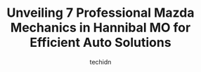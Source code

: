 ---
layout: ampstory
image: https://images.unsplash.com/photo-1567449394863-577a4311b51c?ixlib=rb-4.0.3&ixid=MnwxMjA3fDB8MHxwaG90by1wYWdlfHx8fGVufDB8fHx8&auto=format&fit=crop&w=640&h=853&q=80
author: techidn
featured: false
description: If youre in need of trustworthy and skilled Mazda Mechanic in Hannibal MO, USA, youll be pleased to discover the 7 best Mazda Mechanic in town. Their expertise and commitment to customer s
title: Unveiling 7 Professional Mazda Mechanics in Hannibal MO for Efficient Auto Solutions
cover:
   title: Unveiling 7 Professional Mazda Mechanics in Hannibal MO for Efficient Auto Solutions
   subtitle: Rickpate
   background: https://images.unsplash.com/photo-1567449394863-577a4311b51c?ixlib=rb-4.0.3&ixid=MnwxMjA3fDB8MHxwaG90by1wYWdlfHx8fGVufDB8fHx8&auto=format&fit=crop&w=640&h=853&q=80

pages: 
 - layout: thirds
   top: <h1>#1 S & S Auto Repair Shop</h1>
   bottom: "<p>These guys were a life saver. My son was driving through on his way back to college from 2 states away when he stated having issues with his car. I explained to the perso</p>"
   background: https://www.knot35.com/toplist/wp-content/uploads/2023/06/best-mazda-mechanic-1-in-hannibal-mo-1685841596.jpeg
   backgroundblur: true
 - layout: thirds
   top: <h1>#2 Leblancs Automotive & Tire Shop, Inc</h1>
   bottom: "<p>1018 Mark Twain Ave, Hannibal, MO 63401, United States</p>"
   background: https://www.knot35.com/toplist/wp-content/uploads/2023/06/best-mazda-mechanic-2-in-hannibal-mo-1685841597.jpeg
   cta:
      link: https://www.knot35.com/toplist/unveiling-7-professional-mazda-mechanics-in-hannibal-mo-for-efficient-auto-solutions/
      text: Unveiling 7 Professional Mazda Mechanics in Hannibal MO for Efficient Auto Solutions
 - layout: thirds
   top: <h1>#3 Safety Lane Auto Services</h1>
   bottom: "<p>410 Mark Twain Ave, Hannibal, MO 63401, United States</p>"
   background: https://www.knot35.com/toplist/wp-content/uploads/2023/06/best-mazda-mechanic-3-in-hannibal-mo-1685841597.jpeg
   cta:
      link: https://www.knot35.com/toplist/unveiling-7-professional-mazda-mechanics-in-hannibal-mo-for-efficient-auto-solutions/
      text: Unveiling 7 Professional Mazda Mechanics in Hannibal MO for Efficient Auto Solutions
 - layout: thirds
   top: <h1>#4 Great River Tire & Auto</h1>
   bottom: "<p>3900 McMasters Ave, Hannibal, MO 63401, United States</p>"
   background: https://images.unsplash.com/photo-1527066579998-dbbae57f45ce?ixlib=rb-4.0.3&ixid=MnwxMjA3fDB8MHxwaG90by1wYWdlfHx8fGVufDB8fHx8&auto=format&fit=crop&w=640&h=853&q=80
   cta:
      link: https://www.knot35.com/toplist/unveiling-7-professional-mazda-mechanics-in-hannibal-mo-for-efficient-auto-solutions/
      text: Unveiling 7 Professional Mazda Mechanics in Hannibal MO for Efficient Auto Solutions
 - layout: thirds
   top: <h1>#5 Oakwood Automotive</h1>
   bottom: "<p>3302 Market St, Hannibal, MO 63401, United States</p>"
   background: https://images.unsplash.com/photo-1533998839656-76f5e4b2bccb?ixlib=rb-4.0.3&ixid=MnwxMjA3fDB8MHxwaG90by1wYWdlfHx8fGVufDB8fHx8&auto=format&fit=crop&w=640&h=853&q=80
   cta:
      link: https://www.knot35.com/toplist/unveiling-7-professional-mazda-mechanics-in-hannibal-mo-for-efficient-auto-solutions/
      text: Unveiling 7 Professional Mazda Mechanics in Hannibal MO for Efficient Auto Solutions
 - layout: thirds
   top: <h1>#6 Scotts Minor Collision and Towing</h1>
   bottom: "<p>2935 Market St, Hannibal, MO 63401, United States</p>"
   background: https://images.unsplash.com/photo-1489694553447-4c9339da310d?ixlib=rb-4.0.3&ixid=MnwxMjA3fDB8MHxwaG90by1wYWdlfHx8fGVufDB8fHx8&auto=format&fit=crop&w=640&h=853&q=80
   cta:
      link: https://www.knot35.com/toplist/unveiling-7-professional-mazda-mechanics-in-hannibal-mo-for-efficient-auto-solutions/
      text: Unveiling 7 Professional Mazda Mechanics in Hannibal MO for Efficient Auto Solutions
 - layout: thirds
   top: <h1>#7 Swanks Auto Repair</h1>
   bottom: "<p>2929 Bowling Ave, Hannibal, MO 63401, United States</p>"
   background: https://images.unsplash.com/photo-1534312527009-56c7016453e6?ixlib=rb-4.0.3&ixid=MnwxMjA3fDB8MHxwaG90by1wYWdlfHx8fGVufDB8fHx8&auto=format&fit=crop&w=640&h=853&q=80
   cta:
      link: https://www.knot35.com/toplist/unveiling-7-professional-mazda-mechanics-in-hannibal-mo-for-efficient-auto-solutions/
      text: Unveiling 7 Professional Mazda Mechanics in Hannibal MO for Efficient Auto Solutions
 - layout: thirds
   middle: Continue reading...
   background: https://images.unsplash.com/photo-1536745287225-21d689278fd1?ixlib=rb-4.0.3&ixid=MnwxMjA3fDB8MHxwaG90by1wYWdlfHx8fGVufDB8fHx8&auto=format&fit=crop&w=640&h=853&q=80
   cta:
      link: https://www.knot35.com/toplist/unveiling-7-professional-mazda-mechanics-in-hannibal-mo-for-efficient-auto-solutions/
      text: Unveiling 7 Professional Mazda Mechanics in Hannibal MO for Efficient Auto Solutions
      
---